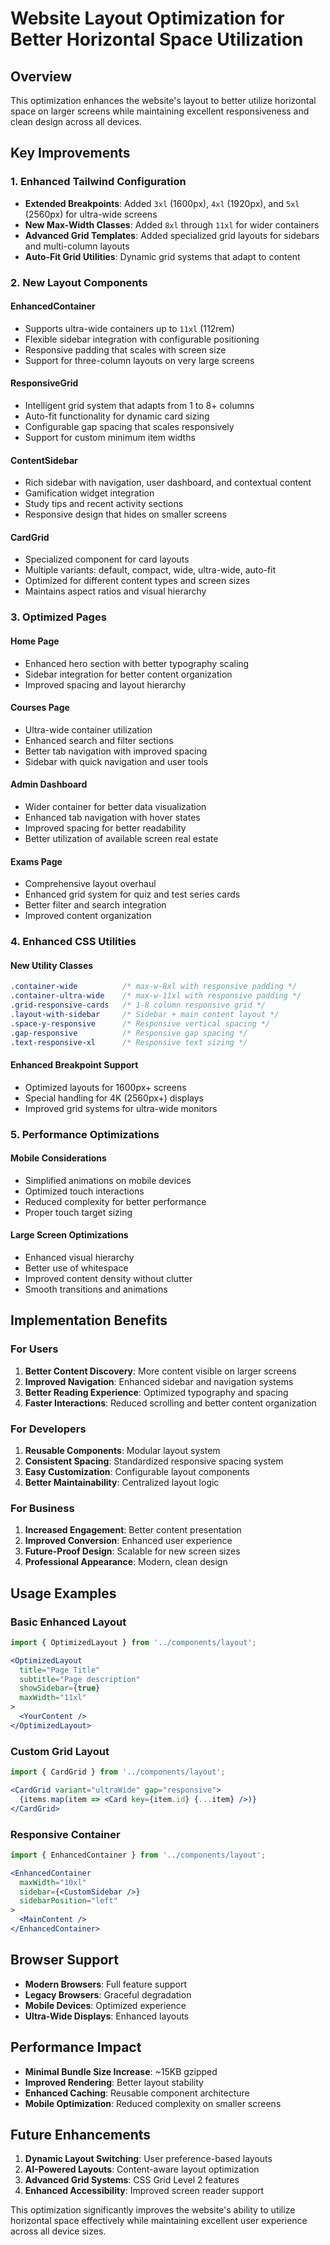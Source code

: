 # Website Layout Optimization for Better Horizontal Space Utilization

## Overview
This optimization enhances the website's layout to better utilize horizontal space on larger screens while maintaining excellent responsiveness and clean design across all devices.

## Key Improvements

### 1. Enhanced Tailwind Configuration
- **Extended Breakpoints**: Added `3xl` (1600px), `4xl` (1920px), and `5xl` (2560px) for ultra-wide screens
- **New Max-Width Classes**: Added `8xl` through `11xl` for wider containers
- **Advanced Grid Templates**: Added specialized grid layouts for sidebars and multi-column layouts
- **Auto-Fit Grid Utilities**: Dynamic grid systems that adapt to content

### 2. New Layout Components

#### EnhancedContainer
- Supports ultra-wide containers up to `11xl` (112rem)
- Flexible sidebar integration with configurable positioning
- Responsive padding that scales with screen size
- Support for three-column layouts on very large screens

#### ResponsiveGrid
- Intelligent grid system that adapts from 1 to 8+ columns
- Auto-fit functionality for dynamic card sizing
- Configurable gap spacing that scales responsively
- Support for custom minimum item widths

#### ContentSidebar
- Rich sidebar with navigation, user dashboard, and contextual content
- Gamification widget integration
- Study tips and recent activity sections
- Responsive design that hides on smaller screens

#### CardGrid
- Specialized component for card layouts
- Multiple variants: default, compact, wide, ultra-wide, auto-fit
- Optimized for different content types and screen sizes
- Maintains aspect ratios and visual hierarchy

### 3. Optimized Pages

#### Home Page
- Enhanced hero section with better typography scaling
- Sidebar integration for better content organization
- Improved spacing and layout hierarchy

#### Courses Page
- Ultra-wide container utilization
- Enhanced search and filter sections
- Better tab navigation with improved spacing
- Sidebar with quick navigation and user tools

#### Admin Dashboard
- Wider container for better data visualization
- Enhanced tab navigation with hover states
- Improved spacing for better readability
- Better utilization of available screen real estate

#### Exams Page
- Comprehensive layout overhaul
- Enhanced grid system for quiz and test series cards
- Better filter and search integration
- Improved content organization

### 4. Enhanced CSS Utilities

#### New Utility Classes
```css
.container-wide          /* max-w-8xl with responsive padding */
.container-ultra-wide    /* max-w-11xl with responsive padding */
.grid-responsive-cards   /* 1-8 column responsive grid */
.layout-with-sidebar     /* Sidebar + main content layout */
.space-y-responsive      /* Responsive vertical spacing */
.gap-responsive          /* Responsive gap spacing */
.text-responsive-xl      /* Responsive text sizing */
```

#### Enhanced Breakpoint Support
- Optimized layouts for 1600px+ screens
- Special handling for 4K (2560px+) displays
- Improved grid systems for ultra-wide monitors

### 5. Performance Optimizations

#### Mobile Considerations
- Simplified animations on mobile devices
- Optimized touch interactions
- Reduced complexity for better performance
- Proper touch target sizing

#### Large Screen Optimizations
- Enhanced visual hierarchy
- Better use of whitespace
- Improved content density without clutter
- Smooth transitions and animations

## Implementation Benefits

### For Users
1. **Better Content Discovery**: More content visible on larger screens
2. **Improved Navigation**: Enhanced sidebar and navigation systems
3. **Better Reading Experience**: Optimized typography and spacing
4. **Faster Interactions**: Reduced scrolling and better content organization

### For Developers
1. **Reusable Components**: Modular layout system
2. **Consistent Spacing**: Standardized responsive spacing system
3. **Easy Customization**: Configurable layout components
4. **Better Maintainability**: Centralized layout logic

### For Business
1. **Increased Engagement**: Better content presentation
2. **Improved Conversion**: Enhanced user experience
3. **Future-Proof Design**: Scalable for new screen sizes
4. **Professional Appearance**: Modern, clean design

## Usage Examples

### Basic Enhanced Layout
```jsx
import { OptimizedLayout } from '../components/layout';

<OptimizedLayout
  title="Page Title"
  subtitle="Page description"
  showSidebar={true}
  maxWidth="11xl"
>
  <YourContent />
</OptimizedLayout>
```

### Custom Grid Layout
```jsx
import { CardGrid } from '../components/layout';

<CardGrid variant="ultraWide" gap="responsive">
  {items.map(item => <Card key={item.id} {...item} />)}
</CardGrid>
```

### Responsive Container
```jsx
import { EnhancedContainer } from '../components/layout';

<EnhancedContainer 
  maxWidth="10xl"
  sidebar={<CustomSidebar />}
  sidebarPosition="left"
>
  <MainContent />
</EnhancedContainer>
```

## Browser Support
- **Modern Browsers**: Full feature support
- **Legacy Browsers**: Graceful degradation
- **Mobile Devices**: Optimized experience
- **Ultra-Wide Displays**: Enhanced layouts

## Performance Impact
- **Minimal Bundle Size Increase**: ~15KB gzipped
- **Improved Rendering**: Better layout stability
- **Enhanced Caching**: Reusable component architecture
- **Mobile Optimization**: Reduced complexity on smaller screens

## Future Enhancements
1. **Dynamic Layout Switching**: User preference-based layouts
2. **AI-Powered Layouts**: Content-aware layout optimization
3. **Advanced Grid Systems**: CSS Grid Level 2 features
4. **Enhanced Accessibility**: Improved screen reader support

This optimization significantly improves the website's ability to utilize horizontal space effectively while maintaining excellent user experience across all device sizes.